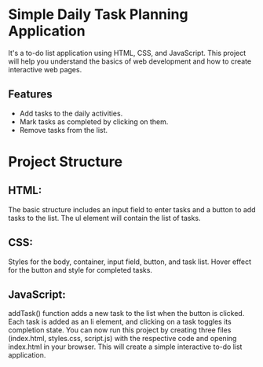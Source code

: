 # Simple Daily Task Planning Application

It's a to-do list application using HTML, CSS, and JavaScript. This project will help you understand the basics of web development and how to create interactive web pages.

## Features

- Add tasks to the daily activities.
- Mark tasks as completed by clicking on them.
- Remove tasks from the list.

# Project Structure

## HTML:

The basic structure includes an input field to enter tasks and a button to add tasks to the list.
The ul element will contain the list of tasks.

## CSS:

Styles for the body, container, input field, button, and task list.
Hover effect for the button and style for completed tasks.

## JavaScript:

addTask() function adds a new task to the list when the button is clicked.
Each task is added as an li element, and clicking on a task toggles its completion state.
You can now run this project by creating three files (index.html, styles.css, script.js) with the respective code and opening index.html in your browser. This will create a simple interactive to-do list application.









